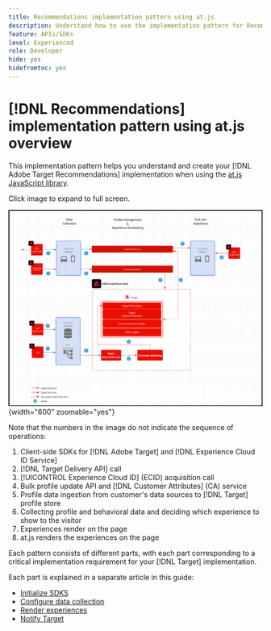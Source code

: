 ```yaml
---
title: Recommendations implementation pattern using at.js
description: Understand how to use the implementation pattern for Recommendations with at.js
feature: APIs/SDKs
level: Experienced
role: Developer
hide: yes
hidefromtoc: yes
---
```

# [!DNL Recommendations] implementation pattern using at.js overview

This implementation pattern helps you understand and create your [!DNL Adobe Target Recommendations] implementation when using the [at.js JavaScript library](/help/dev/implement/client-side/atjs/how-atjs-works/overview.md).

Click image to expand to full screen.

![Adobe Target architecture diagram](/help/dev/patterns/assets/architecture-chart.png){width="600" zoomable="yes"}

Note that the numbers in the image do not indicate the sequence of operations:

1. Client-side SDKs for [!DNL Adobe Target] and [!DNL Experience Cloud ID Service]
1. [!DNL Target Delivery API] call
1. [!UICONTROL Experience Cloud ID] (ECID) acquisition call
1. Bulk profile update API and [!DNL Customer Attributes] (CA) service
1. Profile data ingestion from customer's data sources to [!DNL Target] profile store
1. Collecting profile and behavioral data and deciding which experience to show to the visitor
1. Experiences render on the page
1. at.js renders the experiences on the page

Each pattern consists of different parts, with each part corresponding to a critical implementation requirement for your [!DNL Target] implementation.

Each part is explained in a separate article in this guide: 

* [Initialize SDKS](/help/dev/patterns/recs-atjs/initialize-sdk.md)
* [Configure data collection](/help/dev/patterns/recs-atjs/data-collection.md)
* [Render experiences](/help/dev/patterns/recs-atjs/render-experiences.md)
* [Notify Target](/help/dev/patterns/recs-atjs/notify-target.md)

